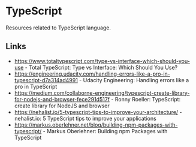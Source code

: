 # TypeScript

Resources related to TypeScript language.

## Links

- https://www.totaltypescript.com/type-vs-interface-which-should-you-use - Total TypeScript: Type vs Interface: Which Should You Use?
- https://engineering.udacity.com/handling-errors-like-a-pro-in-typescript-d7a314ad4991 - Udacity Engineering: Handling errors like a pro in TypeScript
- https://medium.com/collaborne-engineering/typescript-create-library-for-nodejs-and-browser-fece291d517f - Ronny Roeller: TypeScript: create library for NodeJS and browser
- https://nehalist.io/5-typescript-tips-to-improve-your-architecture/ - nehalist.io: 5 TypeScript tips to improve your applications
- https://markus.oberlehner.net/blog/building-npm-packages-with-typescript/ - Markus Oberlehner: Building npm Packages with TypeScript
